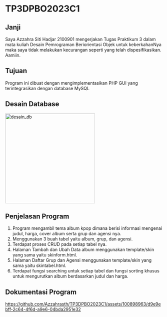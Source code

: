 # TP3DPBO2023C1
## Janji
Saya Azzahra Siti Hadjar 2100901 mengerjakan Tugas Praktikum 3 dalam mata kuliah Desain Pemrograman Beriorientasi Objek untuk keberkahanNya maka saya tidak melakukan kecurangan seperti yang telah dispesifikasikan. Aamiin.

## Tujuan
Program ini dibuat dengan mengimplementasikan PHP GUI yang terintegrasikan dengan database MySQL

## Desain Database
<img width="287" alt="desain_db" src="https://github.com/Azzahrasth/TP3DPBO2023C1/assets/100898963/9719f004-1064-47ed-a059-f857728b0708">


## Penjelasan Program
1) Program mengambil tema album kpop dimana berisi informasi mengenai judul, harga, cover album serta grup dan agensi nya.
2) Menggunakan 3 buah tabel yaitu album, grup, dan agensi.
3) Terdapat proses CRUD pada setiap tabel nya.
4) Halaman Tambah dan Ubah Data album menggunakan template/skin yang sama yaitu skinform.html.
5) Halaman Daftar Grup dan Agensi menggunakan template/skin yang sama yaitu skintabel.html.
6) Terdapat fungsi searching untuk setiap tabel dan fungsi sorting khusus untuk mengurutkan album berdasarkan judul dan harga. 

## Dokumentasi Program
https://github.com/Azzahrasth/TP3DPBO2023C1/assets/100898963/d9e9ebff-2c64-4f6d-a9e6-04bda2951e32

